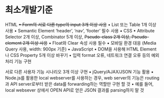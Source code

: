 <h1> 최소개발기준 </h1>

HTML
~~• Form의 서로 다른 type의 input 3개 이상 사용~~
• List 또는 Table 1개 이상 사용
• Semantic Element ‘header’, ‘nav’, ‘footer’ 필수 사용
▪ CSS
▪ Attribute Selector 2개 이상, Combinator 5개 이상, ~~Pseudo-class 2개 이상, Pseudo-element 2개 이상 사용~~
▪ Float와 Clear 속성 사용 필수
▪ 모바일 환경 대응 (Media Query 사용, width: 900px 기준)
▪ JavaScript
• DOM을 사용해 HTML Element나 CSS Property 5개 이상 바꾸기
• 입력 format 오류, 네트워크 연결 오류 등의 예외 처리 기능 구현

서로 다른 사용자 기능 시나리오 3개 이상 구현
▪ jQuery/AJAX/JSON 기능 활용
▪ Node.js를 활용한 local webserver를 사용하는 경우, web server의 기능은 routing 과
API server로부터 받은 data를 forwarding하는 역할만 구현 할 것
• 예를 들어, local websever 상에서 OPEN API로 얻은 JSON 결과를 parsing하지 말 것